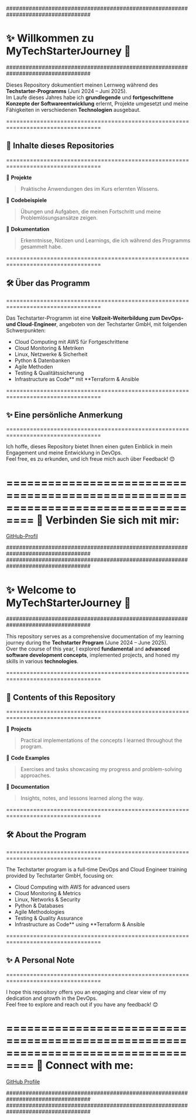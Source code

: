 ##################################################################################

# ✨ Willkommen zu **MyTechStarterJourney** 🚀

##################################################################################

Dieses Repository dokumentiert meinen Lernweg während des **Techstarter-Programms** (Juni 2024 – Juni 2025).  
Im Laufe dieses Jahres habe ich **grundlegende** und **fortgeschrittene Konzepte der Softwareentwicklung** erlernt, Projekte umgesetzt und meine Fähigkeiten in verschiedenen **Technologien** ausgebaut.

==================================================================================

## 📂 **Inhalte dieses Repositories**

==================================================================================

🌟 **Projekte**

> Praktische Anwendungen des im Kurs erlernten Wissens.

🌟 **Codebeispiele**

> Übungen und Aufgaben, die meinen Fortschritt und meine Problemlösungsansätze zeigen.

🌟 **Dokumentation**

> Erkenntnisse, Notizen und Learnings, die ich während des Programms gesammelt habe.

==================================================================================

## 🛠 **Über das Programm**

==================================================================================

Das Techstarter-Programm ist eine **Vollzeit-Weiterbildung zum DevOps- und Cloud-Engineer**, angeboten von der Techstarter GmbH, mit folgenden Schwerpunkten:

- Cloud Computing mit AWS für Fortgeschrittene
- Cloud Monitoring & Metriken
- Linux, Netzwerke & Sicherheit
- Python & Datenbanken
- Agile Methoden
- Testing & Qualitätssicherung
- Infrastructure as Code** mit **Terraform & Ansible

==================================================================================

## ✨ **Eine persönliche Anmerkung**

==================================================================================

Ich hoffe, dieses Repository bietet Ihnen einen guten Einblick in mein Engagement und meine Entwicklung in DevOps.  
Feel free, es zu erkunden, und ich freue mich auch über Feedback! 😊

==================================================================================
🔗 **Verbinden Sie sich mit mir:**  
==================================================================================
[GitHub-Profil](https://github.com/juldone)

##################################################################################
##################################################################################

# ✨ Welcome to **MyTechStarterJourney** 🚀

##################################################################################

This repository serves as a comprehensive documentation of my learning journey during the **Techstarter Program** (June 2024 – June 2025).  
Over the course of this year, I explored **fundamental** and **advanced software development concepts**, implemented projects, and honed my skills in various **technologies**.

==================================================================================

## 📂 **Contents of this Repository**

==================================================================================

🌟 **Projects**

> Practical implementations of the concepts I learned throughout the program.

🌟 **Code Examples**

> Exercises and tasks showcasing my progress and problem-solving approaches.

🌟 **Documentation**

> Insights, notes, and lessons learned along the way.

==================================================================================

## 🛠 **About the Program**

==================================================================================

The Techstarter program is a full-time DevOps and Cloud Engineer training provided by Techstarter GmbH, focusing on:

- Cloud Computing with AWS for advanced users
- Cloud Monitoring & Metrics
- Linux, Networks & Security
- Python & Databases
- Agile Methodologies
- Testing & Quality Assurance
- Infrastructure as Code** using **Terraform & Ansible

==================================================================================

## ✨ **A Personal Note**

==================================================================================

I hope this repository offers you an engaging and clear view of my dedication and growth in the DevOps.  
Feel free to explore and reach out if you have any feedback! 😊

==================================================================================
🔗 **Connect with me:**  
==================================================================================
[GitHub Profile](https://github.com/juldone)

##################################################################################
##################################################################################
